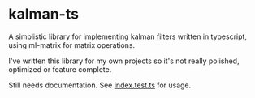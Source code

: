 # kalman-ts

A simplistic library for implementing kalman filters written in typescript, using ml-matrix for matrix operations.

I've written this library for my own projects so it's not really polished, optimized or feature complete.

Still needs documentation. See [index.test.ts](index.test.ts) for usage.
